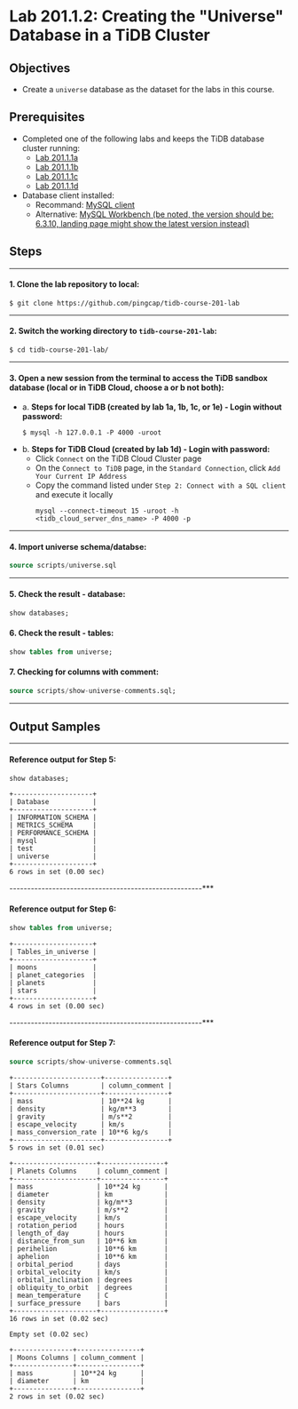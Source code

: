 # Lab 201.1.2: Creating the "Universe" Database in a TiDB Cluster

## Objectives
+ Create a `universe` database as the dataset for the labs in this course.

## Prerequisites
+ Completed one of the following labs and keeps the TiDB database cluster running: 
  + [Lab 201.1.1a](lab-1a-tidb-cloud-dev-tier.md) 
  + [Lab 201.1.1b](lab-1b-native-playground.md)
  + [Lab 201.1.1c](lab-1c-container-tidb.md)
  + [Lab 201.1.1d](lab-1d-WSL-linux-playground.md)
+ Database client installed:
  + Recommand: [MySQL client](https://google.com/search?q=MacOS+mysql+client+install)
  + Alternative: [MySQL Workbench (be noted, the version should be: 6.3.10, landing page might show the latest version instead)](https://downloads.mysql.com/archives/workbench/)

## Steps

------------------------------------------------------
#### 1. Clone the lab repository to local:
```
$ git clone https://github.com/pingcap/tidb-course-201-lab
```

------------------------------------------------------
#### 2. Switch the working directory to `tidb-course-201-lab`:
```
$ cd tidb-course-201-lab/
```

------------------------------------------------------
#### 3. Open a new session from the terminal to access the TiDB sandbox database (local or in TiDB Cloud, choose a or b not both):
+ a. **Steps for local TiDB (created by lab 1a, 1b, 1c, or 1e) - Login without password:**
  ```
  $ mysql -h 127.0.0.1 -P 4000 -uroot
  ``` 
+ b. **Steps for TiDB Cloud (created by lab 1d) - Login with password:**
  + Click `Connect` on the TiDB Cloud Cluster page
  + On the `Connect to TiDB` page, in the `Standard Connection`, click `Add Your Current IP Address`
  + Copy the command listed under `Step 2: Connect with a SQL client` and execute it locally
    ```
    mysql --connect-timeout 15 -uroot -h <tidb_cloud_server_dns_name> -P 4000 -p
    ```

------------------------------------------------------
#### 4. Import universe schema/databse:
```sql
source scripts/universe.sql
```

------------------------------------------------------
#### 5. Check the result - database:
```sql
show databases;
```

#### 6. Check the result - tables:
```sql
show tables from universe;
```

#### 7. Checking for columns with comment:
```sql
source scripts/show-universe-comments.sql;
```

------------------------------------------------------
## Output Samples

------------------------------------------------------
#### Reference output for Step 5:
```sql
show databases;
```
```
+--------------------+
| Database           |
+--------------------+
| INFORMATION_SCHEMA |
| METRICS_SCHEMA     |
| PERFORMANCE_SCHEMA |
| mysql              |
| test               |
| universe           |
+--------------------+
6 rows in set (0.00 sec)
```

------------------------------------------------------***
#### Reference output for Step 6:
```sql
show tables from universe;
```
```
+--------------------+
| Tables_in_universe |
+--------------------+
| moons              |
| planet_categories  |
| planets            |
| stars              |
+--------------------+
4 rows in set (0.00 sec)
```

------------------------------------------------------***
#### Reference output for Step 7:
```sql
source scripts/show-universe-comments.sql
```
```
+----------------------+----------------+
| Stars Columns        | column_comment |
+----------------------+----------------+
| mass                 | 10**24 kg      |
| density              | kg/m**3        |
| gravity              | m/s**2         |
| escape_velocity      | km/s           |
| mass_conversion_rate | 10**6 kg/s     |
+----------------------+----------------+
5 rows in set (0.01 sec)

+---------------------+----------------+
| Planets Columns     | column_comment |
+---------------------+----------------+
| mass                | 10**24 kg      |
| diameter            | km             |
| density             | kg/m**3        |
| gravity             | m/s**2         |
| escape_velocity     | km/s           |
| rotation_period     | hours          |
| length_of_day       | hours          |
| distance_from_sun   | 10**6 km       |
| perihelion          | 10**6 km       |
| aphelion            | 10**6 km       |
| orbital_period      | days           |
| orbital_velocity    | km/s           |
| orbital_inclination | degrees        |
| obliquity_to_orbit  | degrees        |
| mean_temperature    | C              |
| surface_pressure    | bars           |
+---------------------+----------------+
16 rows in set (0.02 sec)

Empty set (0.02 sec)

+---------------+----------------+
| Moons Columns | column_comment |
+---------------+----------------+
| mass          | 10**24 kg      |
| diameter      | km             |
+---------------+----------------+
2 rows in set (0.02 sec)
```